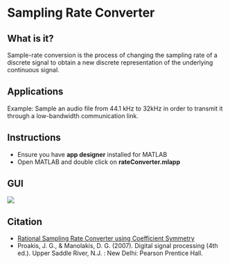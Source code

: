# Sampling Rate Converter

## What is it?
Sample-rate conversion is the process of changing the sampling rate of a discrete signal to obtain a new discrete representation of the underlying continuous signal.

## Applications
Example: Sample an audio file from 44.1 kHz to 32kHz in order to transmit it through a low-bandwidth communication link.

## Instructions
- Ensure you have **app designer** installed for MATLAB
- Open MATLAB and double click on **rateConverter.mlapp**

## GUI
![](App_scr.jpg)

## Citation
- [Rational Sampling Rate Converter using Coefficient Symmetry](https://pdfs.semanticscholar.org/c98d/c12c3292a2780e5dfe5be8bb22d4298889dd.pdf)
- Proakis, J. G., & Manolakis, D. G. (2007). Digital signal processing (4th ed.). Upper Saddle River, N.J. : New Delhi: Pearson Prentice Hall.

